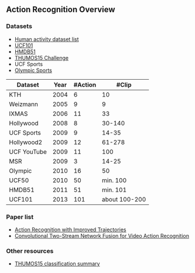 ## Action Recognition Overview

### Datasets
* [Human activity dataset list](https://www.cs.utexas.edu/~chaoyeh/web_action_data/dataset_list.html)
* [UCF101](UCF101.md)
* [HMDB51](HMDB.md)
* [THUMOS15 Challenge](http://www.thumos.info/home.html)
* UCF Sports
* [Olympic Sports](olympic-sports.md)

|Dataset    |  Year | #Action |   #Clip         |
|-----------|-------|---------|-----------------|
|KTH        |  2004 |   6     |   10            |
|Weizmann   |  2005 |   9     |   9             |
|IXMAS      |  2006 |   11    |   33            |
|Hollywood  |  2008 |   8     |   30-140        |
|UCF Sports |  2009 |   9     |   14-35         |
|Hollywood2 |  2009 |   12    |   61-278        |
|UCF YouTube|  2009 |   11    |   100           |
|MSR        |  2009 |   3     |   14-25         |
|Olympic    |  2010 |   16    |   50            |
|UCF50      |  2010 |   50    |   min. 100      |
|HMDB51     |  2011 |   51    |   min. 101      |
|UCF101     |  2013 |   101   |   about 100-200 |

### Paper list
* [Action Recognition with Improved Trajectories](https://hal.inria.fr/hal-00873267v2/document)
* [Convolutional Two-Stream Network Fusion for Video Action Recognition](https://arxiv.org/pdf/1604.06573)

### Other resources
* [THUMOS15 classification summary](http://storage.googleapis.com/www.thumos.info/thumos15_notebooks/TH15_Classification_Summary.pdf)